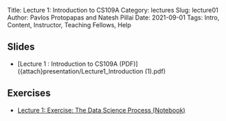 Title: Lecture 1: Introduction to CS109A
Category: lectures
Slug: lecture01
Author: Pavlos Protopapas and Natesh Pillai
Date: 2021-09-01
Tags: Intro, Content, Instructor, Teaching Fellows, Help

## Slides
- [Lecture 1 : Introduction to CS109A (PDF)]({attach}presentation/Lecture1_Introduction (1).pdf)

## Exercises
- [Lecture 1: Exercise: The Data Science Process (Notebook)]({filename}notebook/session1_scaffold.ipynb)